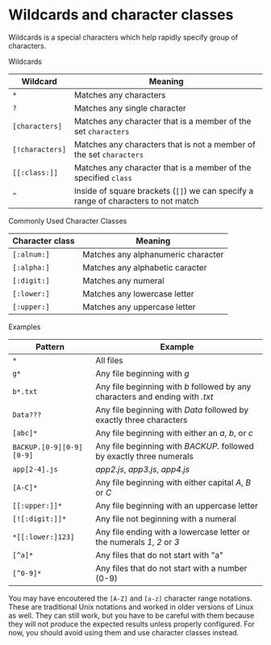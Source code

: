 # Wildcards and character classes

Wildcards is a special characters which help rapidly specify group of characters.

Wildcards

| Wildcard        | Meaning                                                                            |
|-----------------|------------------------------------------------------------------------------------|
| `*`             | Matches any characters                                                             |
| `?`             | Matches any single character                                                       |
| `[characters]`  | Matches any character that is a member of the set `characters`                     |
| `[!characters]` | Matches any characters that is not a member of the set `characters`                |
| `[[:class:]]`   | Matches any character that is a member of the specified `class`                    |
| `^`             | Inside of square brackets (`[]`) we can specify a range of characters to not match |

Commonly Used Character Classes

| Character class | Meaning |
|-----------------|---------|
| `[:alnum:]`     | Matches any alphanumeric character |
| `[:alpha:]`     | Matches any alphabetic caracter |
| `[:digit:]`     | Matches any numeral |
| `[:lower:]`     | Matches any lowercase letter |
| `[:upper:]`     | Matches any uppercase letter |

Examples

| Pattern                  | Example                                                                       |
|--------------------------|-------------------------------------------------------------------------------|
| `*`                      | All files                                                                     |
| `g*`                     | Any file beginning with *g*                                                   |
| `b*.txt`                 | Any file beginning with *b* followed by any characters and ending with *.txt* |
| `Data???`                | Any file beginning with *Data* followed by exactly three characters           |
| `[abc]*`                 | Any file beginning with either an *a*, *b*, or *c*                            |
| `BACKUP.[0-9][0-9][0-9]` | Any file beginning with *BACKUP.* followed by exactly three numerals          |
| `app[2-4].js`            | *app2.js*, *app3.js*, *app4.js*                                               |
| `[A-C]*`                 | Any file beginning with either capital *A*, *B* or *C*                        |
| `[[:upper:]]*`           | Any file beginning with an uppercase letter                                   |
| `[![:digit:]]*`          | Any file not beginning with a numeral                                         |
| `*[[:lower:]123]`        | Any file ending with a lowercase letter or the numerals *1*, *2* or *3*       |
| `[^a]*`                  | Any files that do not start with "a"                                          |
| `[^0-9]*`                | Any files that do not start with a number (0-9)                               |

You may have encoutered the `[A-Z]` and `[a-z]` character range notations. These are
traditional Unix notations and worked in older versions of Linux as well. They can still
work, but you have to be careful with them because they will not produce the expected
results unless properly configured. For now, you should avoid using them and use
character classes instead.

